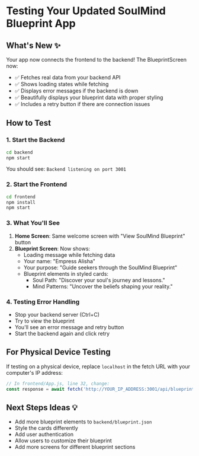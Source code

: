 # Testing Your Updated SoulMind Blueprint App

## What's New ✨

Your app now connects the frontend to the backend! The BlueprintScreen now:
- ✅ Fetches real data from your backend API
- ✅ Shows loading states while fetching
- ✅ Displays error messages if the backend is down
- ✅ Beautifully displays your blueprint data with proper styling
- ✅ Includes a retry button if there are connection issues

## How to Test

### 1. Start the Backend
```bash
cd backend
npm start
```
You should see: `Backend listening on port 3001`

### 2. Start the Frontend
```bash
cd frontend
npm install
npm start
```

### 3. What You'll See
1. **Home Screen**: Same welcome screen with "View SoulMind Blueprint" button
2. **Blueprint Screen**: Now shows:
   - Loading message while fetching data
   - Your name: "Empress Alisha"
   - Your purpose: "Guide seekers through the SoulMind Blueprint"
   - Blueprint elements in styled cards:
     - Soul Path: "Discover your soul's journey and lessons."
     - Mind Patterns: "Uncover the beliefs shaping your reality."

### 4. Testing Error Handling
- Stop your backend server (Ctrl+C)
- Try to view the blueprint
- You'll see an error message and retry button
- Start the backend again and click retry

## For Physical Device Testing
If testing on a physical device, replace `localhost` in the fetch URL with your computer's IP address:
```javascript
// In frontend/App.js, line 32, change:
const response = await fetch('http://YOUR_IP_ADDRESS:3001/api/blueprint');
```

## Next Steps Ideas 💡
- Add more blueprint elements to `backend/blueprint.json`
- Style the cards differently
- Add user authentication
- Allow users to customize their blueprint
- Add more screens for different blueprint sections